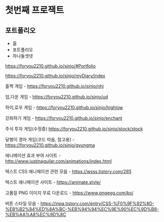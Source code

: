 # 첫번째 프로잭트

## 포트폴리오

- 홈
- 포트폴리오
- 하나둘셋넷

https://foryou2210.github.io/sinjo/#Portfolio

https://foryou2210.github.io/sinjo/myDiary/index

홀짝 게임 - https://foryou2210.github.io/sinjo/nhj

업,다운 게임 - https://foryou2210.github.io/sinjo/ud

하이,로우 게임 - https://foryou2210.github.io/sinjo/highlow

강화하기 게임 - https://foryou2210.github.io/sinjo/enchant

주식 투자 게임(수정중) https://foryou2210.github.io/sinjo/stock/stock

달팽이 경마 게임(코드 따옴, 참고용) - https://foryou2210.github.io/sinjo/gyungma

애니메이션 효과 부여 사이트 - http://www.justinaguilar.com/animations/index.html

텍스트 CSS 애니메이션 관련 모음 - https://wsss.tistory.com/285

텍스트 애니메이션 사이트 - https://animate.style/

고품질 PNG 이미지 무료 다운로드 - https://www.pngegg.com/ko/

버튼 스타일 모음 - https://inpa.tistory.com/entry/CSS-%F0%9F%92%8D-%EB%B2%84%ED%8A%BC-%EB%94%94%EC%9E%90%EC%9D%B8-%EB%AA%A8%EC%9D%8C
